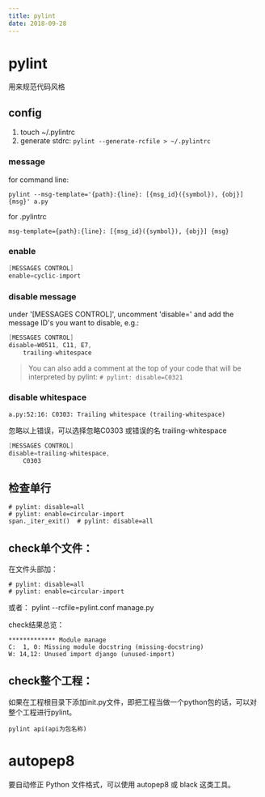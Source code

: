 ```yaml
---
title: pylint
date: 2018-09-28
---
```

# pylint
用来规范代码风格

## config
1. touch ~/.pylintrc
2. generate stdrc: `pylint --generate-rcfile > ~/.pylintrc`

### message 
for command line:
```
pylint --msg-template='{path}:{line}: [{msg_id}({symbol}), {obj}] {msg}' a.py
```
for .pylintrc
```
msg-template={path}:{line}: [{msg_id}({symbol}), {obj}] {msg}
```
### enable
```s
[MESSAGES CONTROL]
enable=cyclic-import
```

### disable message
under '[MESSAGES CONTROL]', uncomment 'disable=' and add the message ID's you want to disable, e.g.:
```s
[MESSAGES CONTROL]
disable=W0511, C11, E7,
    trailing-whitespace
```
> You can also add a comment at the top of your code that will be interpreted by pylint: `# pylint: disable=C0321`

### disable whitespace
    a.py:52:16: C0303: Trailing whitespace (trailing-whitespace)

忽略以上错误，可以选择忽略C0303 或错误的名 trailing-whitespace

```s
[MESSAGES CONTROL]
disable=trailing-whitespace,
    C0303
```
## 检查单行
    # pylint: disable=all
    # pylint: enable=circular-import
    span._iter_exit()  # pylint: disable=all

## check单个文件：
在文件头部加：

    # pylint: disable=all
    # pylint: enable=circular-import

或者：
    pylint --rcfile=pylint.conf manage.py

check结果总览：
```
************* Module manage
C:  1, 0: Missing module docstring (missing-docstring)
W: 14,12: Unused import django (unused-import)
```

## check整个工程：
如果在工程根目录下添加init.py文件，即把工程当做一个python包的话，可以对整个工程进行pylint。

    pylint api(api为包名称)

# autopep8
要自动修正 Python 文件格式，可以使用 autopep8 或 black 这类工具。